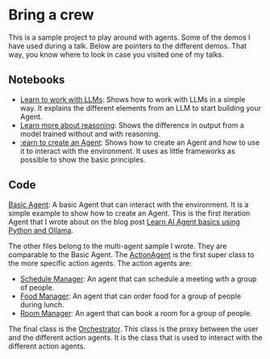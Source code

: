 # Bring a crew
This is a sample project to play around with agents. Some of the demos I have used during a talk. Below are pointers to the different demos. That way, you know where to look in case you visited one of my talks.

## Notebooks

- [Learn to work with LLMs](bring_a_crew/learn_llm.ipynb): Shows how to work with LLMs in a simple way. It explains the different elements from an LLM to start building your Agent.
- [Learn more about reasoning](bring_a_crew/learn_reasoning.ipynb): Shows the difference in output from a model trained without and with reasoning. 
- [:earn to create an Agent](bring_a_crew/learn_agent.ipynb): Shows how to create an Agent and how to use it to interact with the environment. It uses as little frameworks as possible to show the basic principles.

## Code
[Basic Agent](bring_a_crew/basic_agent.py): A basic Agent that can interact with the environment. It is a simple example to show how to create an Agent. This is the first iteration Agent that I wrote about on the blog post [Learn AI Agent basics using Python and Ollama](https://jettro.dev/learn-ai-agent-basics-using-python-and-ollama-a62108d80df9).

The other files belong to the multi-agent sample I wrote. They are comparable to the Basic Agent. The [ActionAgent](bring_a_crew/action_agent.py) is the first super class to the more specific action agents. The action agents are:
- [Schedule Manager](bring_a_crew/schedule_manager_action_agent.py): An agent that can schedule a meeting with a group of people.
- [Food Manager](bring_a_crew/food_manager_action_agent.py): An agent that can order food for a group of people during lunch.
- [Room Manager](bring_a_crew/room_manager_action_agent.py): An agent that can book a room for a group of people.

The final class is the [Orchestrator](bring_a_crew/orchestration_agent.py). This class is the proxy between the user and the different action agents. It is the class that is used to interact with the different action agents.